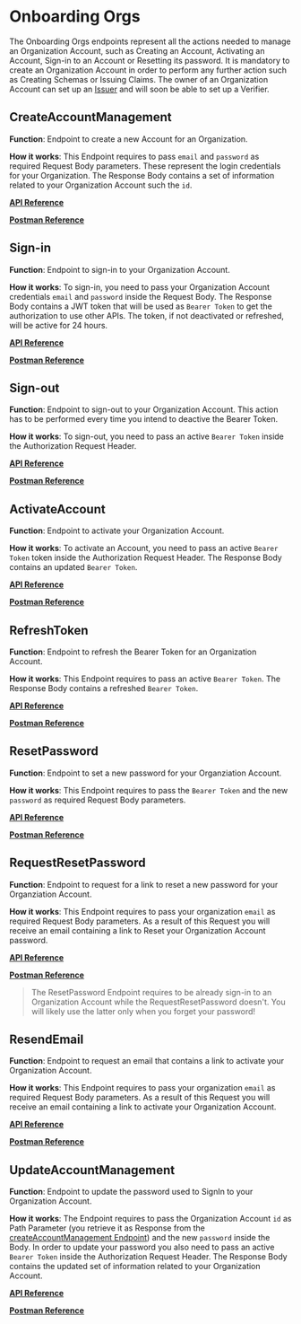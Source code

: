 # Onboarding Orgs

The Onboarding Orgs endpoints represent all the actions needed to manage an Organization Account, such as Creating an Account, Activating an Account, Sign-in to an Account or Resetting its password. It is mandatory to create an Organization Account in order to perform any further action such as Creating Schemas or Issuing Claims. The owner of an Organization Account can set up an [Issuer](../issuer/apis.md) and will soon be able to set up a Verifier.

## CreateAccountManagement

**Function**: Endpoint to create a new Account for an Organization. 

**How it works**: This Endpoint requires to pass `email` and `password` as required Request Body parameters. These represent the login credentials for your Organization. The Response Body contains a set of information related to your Organization Account such the `id`. 

**[API Reference](https://api-staging.polygonid.com/#tag/Onboarding-Orgs/operation/CreateAccountManagement)**

**[Postman Reference](https://web.postman.co/workspace/My-Workspace~ef6b645d-1b41-44d0-80fa-29f8f99bea63/request/19130748-e3215056-5796-42b9-b9cb-bf8a543837a8)**

## Sign-in

**Function**: Endpoint to sign-in to your Organization Account.

**How it works**: To sign-in, you need to pass your Organization Account credentials `email` and `password` inside the Request Body. The Response Body contains a JWT token that will be used as `Bearer Token` to get the authorization to use other APIs. The token, if not deactivated or refreshed, will be active for 24 hours.

**[API Reference](https://api-staging.polygonid.com/#tag/Onboarding-Orgs/operation/CreateAccountManagement)**

**[Postman Reference](https://web.postman.co/workspace/My-Workspace~ef6b645d-1b41-44d0-80fa-29f8f99bea63/request/19130748-e3215056-5796-42b9-b9cb-bf8a543837a8)**

## Sign-out

**Function**: Endpoint to sign-out to your Organization Account. This action has to be performed every time you intend to deactive the Bearer Token.

**How it works**: To sign-out, you need to pass an active `Bearer Token` inside the Authorization Request Header.

**[API Reference](https://api-staging.polygonid.com/#tag/Onboarding-Orgs/operation/CreateAccountManagement)**

**[Postman Reference](https://web.postman.co/workspace/My-Workspace~ef6b645d-1b41-44d0-80fa-29f8f99bea63/request/19130748-e3215056-5796-42b9-b9cb-bf8a543837a8)**

## ActivateAccount

**Function**: Endpoint to activate your Organization Account. 

**How it works**: To activate an Account, you need to pass an active `Bearer Token` token inside the Authorization Request Header. The Response Body contains an updated `Bearer Token`.

**[API Reference](https://api-staging.polygonid.com/#tag/Onboarding-Orgs/operation/CreateAccountManagement)**

**[Postman Reference](https://web.postman.co/workspace/My-Workspace~ef6b645d-1b41-44d0-80fa-29f8f99bea63/request/19130748-e3215056-5796-42b9-b9cb-bf8a543837a8)**

## RefreshToken

**Function**: Endpoint to refresh the Bearer Token for an Organization Account. 

**How it works**: This Endpoint requires to pass an active `Bearer Token`. The Response Body contains a refreshed `Bearer Token`. 

**[API Reference](https://api-staging.polygonid.com/#tag/Onboarding-Orgs/operation/CreateAccountManagement)**

**[Postman Reference](https://web.postman.co/workspace/My-Workspace~ef6b645d-1b41-44d0-80fa-29f8f99bea63/request/19130748-e3215056-5796-42b9-b9cb-bf8a543837a8)**

## ResetPassword

**Function**: Endpoint to set a new password for your Organziation Account. 

**How it works**: This Endpoint requires to pass the `Bearer Token` and the new `password` as required Request Body parameters.

**[API Reference](https://api-staging.polygonid.com/#tag/Onboarding-Orgs/operation/CreateAccountManagement)**

**[Postman Reference](https://web.postman.co/workspace/My-Workspace~ef6b645d-1b41-44d0-80fa-29f8f99bea63/request/19130748-e3215056-5796-42b9-b9cb-bf8a543837a8)**

## RequestResetPassword

**Function**: Endpoint to request for a link to reset a new password for your Organziation Account. 

**How it works**: This Endpoint requires to pass your organization `email` as required Request Body parameters. As a result of this Request you will receive an email containing a link to Reset your Organization Account password.

**[API Reference](https://api-staging.polygonid.com/#tag/Onboarding-Orgs/operation/CreateAccountManagement)**

**[Postman Reference](https://web.postman.co/workspace/My-Workspace~ef6b645d-1b41-44d0-80fa-29f8f99bea63/request/19130748-e3215056-5796-42b9-b9cb-bf8a543837a8)**

> The ResetPassword Endpoint requires to be already sign-in to an Organization Account while the RequestResetPassword doesn't. You will likely use the latter only when you forget your password!

## ResendEmail

**Function**: Endpoint to request an email that contains a link to activate your Organization Account.

**How it works**: This Endpoint requires to pass your organization `email` as required Request Body parameters. As a result of this Request you will receive an email containing a link to activate your Organization Account.

**[API Reference](https://api-staging.polygonid.com/#tag/Onboarding-Orgs/operation/CreateAccountManagement)**

**[Postman Reference](https://web.postman.co/workspace/My-Workspace~ef6b645d-1b41-44d0-80fa-29f8f99bea63/request/19130748-e3215056-5796-42b9-b9cb-bf8a543837a8)**

## UpdateAccountManagement

**Function**: Endpoint to update the password used to SignIn to your Organization Account.

**How it works**: The Endpoint requires to pass the Organization Account `id` as Path Parameter (you retrieve it as Response from the [createAccountManagement Endpoint](#createAccountmanagement)) and the new `password` inside the Body. In order to update your password you also need to pass an active `Bearer Token` inside the Authorization Request Header. The Response Body contains the updated set of information related to your Organization Account. 

**[API Reference](https://api-staging.polygonid.com/#tag/Onboarding-Orgs/operation/CreateAccountManagement)**

**[Postman Reference](https://web.postman.co/workspace/My-Workspace~ef6b645d-1b41-44d0-80fa-29f8f99bea63/request/19130748-e3215056-5796-42b9-b9cb-bf8a543837a8)**

